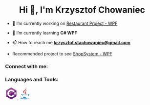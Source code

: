 <h1 align="center">Hi 👋, I'm Krzysztof Chowaniec</h1>

- 🔭 I’m currently working on [Restaurant Project - WPF](https://github.com/KrzyStaCho/Restaurant-Project)

- 🌱 I’m currently learning **C# WPF**

- 📫 How to reach me **krzysztof.stachowaniec@gmail.com**

- Recommended project to see [ShopSystem - WPF](https://github.com/KrzyStaCho/Shop-System)

<h3 align="left">Connect with me:</h3>
<p align="left">
</p>

<h3 align="left">Languages and Tools:</h3>
<p align="left"> <a href="https://www.w3schools.com/cs/" target="_blank" rel="noreferrer"> <img src="https://raw.githubusercontent.com/devicons/devicon/master/icons/csharp/csharp-original.svg" alt="csharp" width="40" height="40"/> </a> <a href="https://www.java.com" target="_blank" rel="noreferrer"> <img src="https://raw.githubusercontent.com/devicons/devicon/master/icons/java/java-original.svg" alt="java" width="40" height="40"/> </a> </p>

